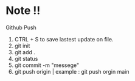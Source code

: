 # Note !!
Github Push
1) CTRL + S to save lastest update on file.
2) git init
3) git add .
4) git status
5) git commit -m "messege"
6) git push origin <branch> | example : git push orgin main
